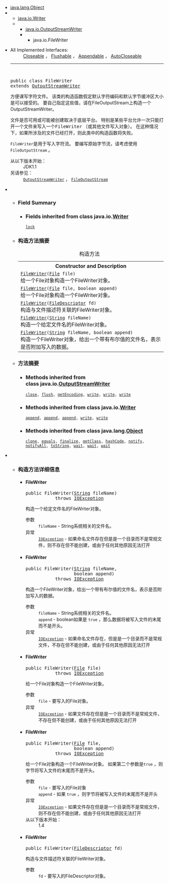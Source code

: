 <div class="contentContainer"> 
   <ul class="inheritance"> 
    <li><a href="../../java/lang/Object.html" title="class in java.lang">java.lang.Object</a></li> 
    <li> 
     <ul class="inheritance"> 
      <li><a href="../../java/io/Writer.html" title="class in java.io">java.io.Writer</a></li> 
      <li> 
       <ul class="inheritance"> 
        <li><a href="../../java/io/OutputStreamWriter.html" title="class in java.io">java.io.OutputStreamWriter</a></li> 
        <li> 
         <ul class="inheritance"> 
          <li>java.io.FileWriter</li> 
         </ul> </li> 
       </ul> </li> 
     </ul> </li> 
   </ul> 
   <div class="description"> 
    <ul class="blockList"> 
     <li class="blockList"> 
      <dl> 
       <dt>
         All Implemented Interfaces: 
       </dt> 
       <dd> 
        <span><a href="../../java/io/Closeable.html" title="java.io中的接口">Closeable</a> ， <a href="../../java/io/Flushable.html" title="java.io中的接口">Flushable</a> ， <a href="../../java/lang/Appendable.html" title="java.lang中的接口">Appendable</a> ， <a href="../../java/lang/AutoCloseable.html" title="java.lang中的接口">AutoCloseable</a></span> 
       </dd> 
      </dl> 
      <hr> <br> <pre>public class <span class="typeNameLabel">FileWriter</span>
extends <a href="../../java/io/OutputStreamWriter.html" title="class in java.io">OutputStreamWriter</a></pre> 
      <div class="block"> 
       <span>方便课写字符文件。</span> 
       <span>该类的构造函数假定默认字符编码和默认字节缓冲区大小是可以接受的。</span> 
       <span>要自己指定这些值，请在FileOutputStream上构造一个OutputStreamWriter。</span> 
       <p> <span>文件是否可用或可能被创建取决于底层平台。</span> <span>特别是某些平台允许一次只能打开一个文件来写入一个<tt>FileWriter</tt> （或其他文件写入对象）。</span> <span>在这种情况下，如果所涉及的文件已经打开，则此类中的构造函数将失败。</span> </p> 
       <p> <span><code>FileWriter</code>是用于写入字符流。</span> <span>要编写原始字节流，请考虑使用<code>FileOutputStream</code> 。</span> </p> 
      </div> 
      <dl> 
       <dt> 
        <span class="simpleTagLabel">从以下版本开始：</span> 
       </dt> 
       <dd>
         JDK1.1 
       </dd> 
       <dt> 
        <span class="seeLabel">另请参见：</span> 
       </dt> 
       <dd> 
        <span><a href="../../java/io/OutputStreamWriter.html" title="java.io中的类"><code>OutputStreamWriter</code></a> ， <a href="../../java/io/FileOutputStream.html" title="java.io中的类"><code>FileOutputStream</code></a></span> 
       </dd> 
      </dl> </li> 
    </ul> 
   </div> 
   <div class="summary"> 
    <ul class="blockList"> 
     <li class="blockList"> 
      <!-- =========== FIELD SUMMARY =========== --> 
      <ul class="blockList"> 
       <li class="blockList"><a name="field.summary"> 
         <!--   --> </a> <h3>Field Summary</h3> 
        <ul class="blockList"> 
         <li class="blockList"><a name="fields.inherited.from.class.java.io.Writer"> 
           <!--   --> </a> <h3>Fields inherited from class&nbsp;java.io.<a href="../../java/io/Writer.html" title="class in java.io">Writer</a></h3> <code><a href="../../java/io/Writer.html#lock">lock</a></code></li> 
        </ul> </li> 
      </ul> 
      <!-- ======== CONSTRUCTOR SUMMARY ======== --> 
      <ul class="blockList"> 
       <li class="blockList"><a name="constructor.summary"> 
         <!--   --> </a> <h3>构造方法摘要</h3> 
        <table class="memberSummary" border="0" cellpadding="3" cellspacing="0" summary="Constructor Summary table, listing constructors, and an explanation"> 
         <caption> 
          <span>构造方法</span> 
          <span class="tabEnd">&nbsp;</span> 
         </caption> 
         <tbody> 
          <tr> 
           <th class="colOne" scope="col">Constructor and Description</th> 
          </tr> 
          <tr class="altColor"> 
           <td class="colOne"><code><span class="memberNameLink"><a href="../../java/io/FileWriter.html#FileWriter-java.io.File-">FileWriter</a></span>(<a href="../../java/io/File.html" title="class in java.io">File</a>&nbsp;file)</code> 
            <div class="block">
              给一个File对象构造一个FileWriter对象。 
            </div> </td> 
          </tr> 
          <tr class="rowColor"> 
           <td class="colOne"><code><span class="memberNameLink"><a href="../../java/io/FileWriter.html#FileWriter-java.io.File-boolean-">FileWriter</a></span>(<a href="../../java/io/File.html" title="class in java.io">File</a>&nbsp;file, boolean&nbsp;append)</code> 
            <div class="block">
              给一个File对象构造一个FileWriter对象。 
            </div> </td> 
          </tr> 
          <tr class="altColor"> 
           <td class="colOne"><code><span class="memberNameLink"><a href="../../java/io/FileWriter.html#FileWriter-java.io.FileDescriptor-">FileWriter</a></span>(<a href="../../java/io/FileDescriptor.html" title="class in java.io">FileDescriptor</a>&nbsp;fd)</code> 
            <div class="block">
              构造与文件描述符关联的FileWriter对象。 
            </div> </td> 
          </tr> 
          <tr class="rowColor"> 
           <td class="colOne"><code><span class="memberNameLink"><a href="../../java/io/FileWriter.html#FileWriter-java.lang.String-">FileWriter</a></span>(<a href="../../java/lang/String.html" title="class in java.lang">String</a>&nbsp;fileName)</code> 
            <div class="block">
              构造一个给定文件名的FileWriter对象。 
            </div> </td> 
          </tr> 
          <tr class="altColor"> 
           <td class="colOne"><code><span class="memberNameLink"><a href="../../java/io/FileWriter.html#FileWriter-java.lang.String-boolean-">FileWriter</a></span>(<a href="../../java/lang/String.html" title="class in java.lang">String</a>&nbsp;fileName, boolean&nbsp;append)</code> 
            <div class="block">
              构造一个FileWriter对象，给出一个带有布尔值的文件名，表示是否附加写入的数据。 
            </div> </td> 
          </tr> 
         </tbody> 
        </table> </li> 
      </ul> 
      <!-- ========== METHOD SUMMARY =========== --> 
      <ul class="blockList"> 
       <li class="blockList"><a name="method.summary"> 
         <!--   --> </a> <h3>方法摘要</h3> 
        <ul class="blockList"> 
         <li class="blockList"><a name="methods.inherited.from.class.java.io.OutputStreamWriter"> 
           <!--   --> </a> <h3>Methods inherited from class&nbsp;java.io.<a href="../../java/io/OutputStreamWriter.html" title="class in java.io">OutputStreamWriter</a></h3> <code><a href="../../java/io/OutputStreamWriter.html#close--">close</a>, <a href="../../java/io/OutputStreamWriter.html#flush--">flush</a>, <a href="../../java/io/OutputStreamWriter.html#getEncoding--">getEncoding</a>, <a href="../../java/io/OutputStreamWriter.html#write-char:A-int-int-">write</a>, <a href="../../java/io/OutputStreamWriter.html#write-int-">write</a>, <a href="../../java/io/OutputStreamWriter.html#write-java.lang.String-int-int-">write</a></code></li> 
        </ul> 
        <ul class="blockList"> 
         <li class="blockList"><a name="methods.inherited.from.class.java.io.Writer"> 
           <!--   --> </a> <h3>Methods inherited from class&nbsp;java.io.<a href="../../java/io/Writer.html" title="class in java.io">Writer</a></h3> <code><a href="../../java/io/Writer.html#append-char-">append</a>, <a href="../../java/io/Writer.html#append-java.lang.CharSequence-">append</a>, <a href="../../java/io/Writer.html#append-java.lang.CharSequence-int-int-">append</a>, <a href="../../java/io/Writer.html#write-char:A-">write</a>, <a href="../../java/io/Writer.html#write-java.lang.String-">write</a></code></li> 
        </ul> 
        <ul class="blockList"> 
         <li class="blockList"><a name="methods.inherited.from.class.java.lang.Object"> 
           <!--   --> </a> <h3>Methods inherited from class&nbsp;java.lang.<a href="../../java/lang/Object.html" title="class in java.lang">Object</a></h3> <code><a href="../../java/lang/Object.html#clone--">clone</a>, <a href="../../java/lang/Object.html#equals-java.lang.Object-">equals</a>, <a href="../../java/lang/Object.html#finalize--">finalize</a>, <a href="../../java/lang/Object.html#getClass--">getClass</a>, <a href="../../java/lang/Object.html#hashCode--">hashCode</a>, <a href="../../java/lang/Object.html#notify--">notify</a>, <a href="../../java/lang/Object.html#notifyAll--">notifyAll</a>, <a href="../../java/lang/Object.html#toString--">toString</a>, <a href="../../java/lang/Object.html#wait--">wait</a>, <a href="../../java/lang/Object.html#wait-long-">wait</a>, <a href="../../java/lang/Object.html#wait-long-int-">wait</a></code></li> 
        </ul> </li> 
      </ul> </li> 
    </ul> 
   </div> 
   <div class="details"> 
    <ul class="blockList"> 
     <li class="blockList"> 
      <!-- ========= CONSTRUCTOR DETAIL ======== --> 
      <ul class="blockList"> 
       <li class="blockList"><a name="constructor.detail"> 
         <!--   --> </a> <h3>构造方法详细信息</h3> <a name="FileWriter-java.lang.String-"> 
         <!--   --> </a> 
        <ul class="blockList"> 
         <li class="blockList"> <h4>FileWriter</h4> <pre>public&nbsp;FileWriter(<a href="../../java/lang/String.html" title="class in java.lang">String</a>&nbsp;fileName)
           throws <a href="../../java/io/IOException.html" title="class in java.io">IOException</a></pre> 
          <div class="block">
            构造一个给定文件名的FileWriter对象。 
          </div> 
          <dl> 
           <dt> 
            <span class="paramLabel">参数</span> 
           </dt> 
           <dd> 
            <code>fileName</code> - String系统相关的文件名。 
           </dd> 
           <dt> 
            <span class="throwsLabel">异常</span> 
           </dt> 
           <dd> 
            <code><a href="../../java/io/IOException.html" title="class in java.io">IOException</a></code> - 如果命名文件存在但是是一个目录而不是常规文件，则不存在但不能创建，或由于任何其他原因无法打开 
           </dd> 
          </dl> </li> 
        </ul> <a name="FileWriter-java.lang.String-boolean-"> 
         <!--   --> </a> 
        <ul class="blockList"> 
         <li class="blockList"> <h4>FileWriter</h4> <pre>public&nbsp;FileWriter(<a href="../../java/lang/String.html" title="class in java.lang">String</a>&nbsp;fileName,
                  boolean&nbsp;append)
           throws <a href="../../java/io/IOException.html" title="class in java.io">IOException</a></pre> 
          <div class="block">
            构造一个FileWriter对象，给出一个带有布尔值的文件名，表示是否附加写入的数据。 
          </div> 
          <dl> 
           <dt> 
            <span class="paramLabel">参数</span> 
           </dt> 
           <dd> 
            <code>fileName</code> - String系统相关的文件名。 
           </dd> 
           <dd> 
            <code>append</code> - boolean如果是 
            <code>true</code> ，那么数据将被写入文件的末尾而不是开头。 
           </dd> 
           <dt> 
            <span class="throwsLabel">异常</span> 
           </dt> 
           <dd> 
            <code><a href="../../java/io/IOException.html" title="class in java.io">IOException</a></code> - 如果命名文件存在，但是是一个目录而不是常规文件，不存在但不能创建，或由于任何其他原因无法打开 
           </dd> 
          </dl> </li> 
        </ul> <a name="FileWriter-java.io.File-"> 
         <!--   --> </a> 
        <ul class="blockList"> 
         <li class="blockList"> <h4>FileWriter</h4> <pre>public&nbsp;FileWriter(<a href="../../java/io/File.html" title="class in java.io">File</a>&nbsp;file)
           throws <a href="../../java/io/IOException.html" title="class in java.io">IOException</a></pre> 
          <div class="block">
            给一个File对象构造一个FileWriter对象。 
          </div> 
          <dl> 
           <dt> 
            <span class="paramLabel">参数</span> 
           </dt> 
           <dd> 
            <code>file</code> - 要写入的File对象。 
           </dd> 
           <dt> 
            <span class="throwsLabel">异常</span> 
           </dt> 
           <dd> 
            <code><a href="../../java/io/IOException.html" title="class in java.io">IOException</a></code> - 如果文件存在但是是一个目录而不是常规文件，不存在但不能创建，或由于任何其他原因无法打开 
           </dd> 
          </dl> </li> 
        </ul> <a name="FileWriter-java.io.File-boolean-"> 
         <!--   --> </a> 
        <ul class="blockList"> 
         <li class="blockList"> <h4>FileWriter</h4> <pre>public&nbsp;FileWriter(<a href="../../java/io/File.html" title="class in java.io">File</a>&nbsp;file,
                  boolean&nbsp;append)
           throws <a href="../../java/io/IOException.html" title="class in java.io">IOException</a></pre> 
          <div class="block"> 
           <span>给一个File对象构造一个FileWriter对象。</span> 
           <span>如果第二个参数是<code>true</code> ，则字节将写入文件的末尾而不是开头。</span> 
          </div> 
          <dl> 
           <dt> 
            <span class="paramLabel">参数</span> 
           </dt> 
           <dd> 
            <code>file</code> - 要写入的File对象 
           </dd> 
           <dd> 
            <code>append</code> - 如果 
            <code>true</code> ，则字节将被写入文件的末尾而不是开头 
           </dd> 
           <dt> 
            <span class="throwsLabel">异常</span> 
           </dt> 
           <dd> 
            <code><a href="../../java/io/IOException.html" title="class in java.io">IOException</a></code> - 如果文件存在但是是一个目录而不是常规文件，则不存在但不能创建，或由于任何其他原因无法打开 
           </dd> 
           <dt> 
            <span class="simpleTagLabel">从以下版本开始：</span> 
           </dt> 
           <dd>
             1.4 
           </dd> 
          </dl> </li> 
        </ul> <a name="FileWriter-java.io.FileDescriptor-"> 
         <!--   --> </a> 
        <ul class="blockListLast"> 
         <li class="blockList"> <h4>FileWriter</h4> <pre>public&nbsp;FileWriter(<a href="../../java/io/FileDescriptor.html" title="class in java.io">FileDescriptor</a>&nbsp;fd)</pre> 
          <div class="block">
            构造与文件描述符关联的FileWriter对象。 
          </div> 
          <dl> 
           <dt> 
            <span class="paramLabel">参数</span> 
           </dt> 
           <dd> 
            <code>fd</code> - 要写入的FileDescriptor对象。 
           </dd> 
          </dl> </li> 
        </ul> </li> 
      </ul> </li> 
    </ul> 
   </div> 
  </div>